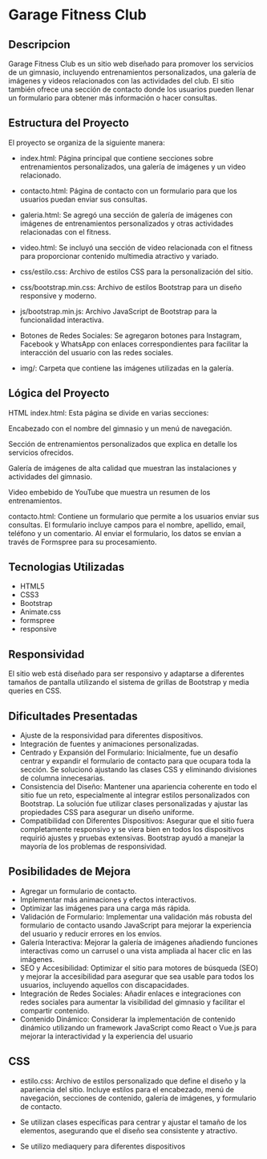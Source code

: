 # Garage Fitness Club

## Descripcion

Garage Fitness Club es un sitio web diseñado para promover los servicios de un gimnasio, incluyendo entrenamientos personalizados, una galería de imágenes y videos relacionados con las actividades del club. El sitio también ofrece una sección de contacto donde los usuarios pueden llenar un formulario para obtener más información o hacer consultas.

## Estructura del Proyecto
El proyecto se organiza de la siguiente manera:

- index.html: Página principal que contiene secciones sobre entrenamientos personalizados, una galería de imágenes y un video relacionado.

- contacto.html: Página de contacto con un formulario para que los usuarios puedan enviar sus consultas.

- galeria.html:  Se agregó una sección de galería de imágenes con imágenes de entrenamientos personalizados y otras actividades relacionadas con el fitness.

- video.html: Se incluyó una sección de video relacionada con el fitness para proporcionar contenido multimedia atractivo y variado.

- css/estilo.css: Archivo de estilos CSS para la personalización del sitio.

- css/bootstrap.min.css: Archivo de estilos Bootstrap para un diseño responsive y moderno.

- js/bootstrap.min.js: Archivo JavaScript de Bootstrap para la funcionalidad interactiva.

- Botones de Redes Sociales: Se agregaron botones para Instagram, Facebook y WhatsApp con enlaces correspondientes para facilitar la interacción del usuario con las redes sociales.

- img/: Carpeta que contiene las imágenes utilizadas en la galería.

## Lógica del Proyecto
HTML
index.html: Esta página se divide en varias secciones:

Encabezado con el nombre del gimnasio y un menú de navegación.

Sección de entrenamientos personalizados que explica en detalle los servicios ofrecidos.

Galería de imágenes de alta calidad que muestran las instalaciones y actividades del gimnasio.

Video embebido de YouTube que muestra un resumen de los entrenamientos.

contacto.html: Contiene un formulario que permite a los usuarios enviar sus consultas. El formulario incluye campos para el nombre, apellido, email, teléfono y un comentario. Al enviar el formulario, los datos se envían a través de Formspree para su procesamiento.


## Tecnologias Utilizadas

- HTML5
- CSS3
- Bootstrap
- Animate.css
- formspree
- responsive

## Responsividad

El sitio web está diseñado para ser responsivo y adaptarse a diferentes tamaños de pantalla utilizando el sistema de grillas de Bootstrap y media queries en CSS.

## Dificultades Presentadas

- Ajuste de la responsividad para diferentes dispositivos.
- Integración de fuentes y animaciones personalizadas.
- Centrado y Expansión del Formulario: Inicialmente, fue un desafío centrar y expandir el formulario de contacto para que ocupara toda la sección. Se solucionó ajustando las clases CSS y      eliminando divisiones de columna innecesarias.
- Consistencia del Diseño: Mantener una apariencia coherente en todo el sitio fue un reto, especialmente al integrar estilos personalizados con Bootstrap. La solución fue utilizar clases personalizadas y ajustar las propiedades CSS para asegurar un diseño uniforme.
- Compatibilidad con Diferentes Dispositivos: Asegurar que el sitio fuera completamente responsivo y se viera bien en todos los dispositivos requirió ajustes y pruebas extensivas. Bootstrap ayudó a manejar la mayoría de los problemas de responsividad.
## Posibilidades de Mejora

- Agregar un formulario de contacto.
- Implementar más animaciones y efectos interactivos.
- Optimizar las imágenes para una carga más rápida.
- Validación de Formulario: Implementar una validación más robusta del formulario de contacto usando JavaScript para mejorar la experiencia del usuario y reducir errores en los envíos.
- Galería Interactiva: Mejorar la galería de imágenes añadiendo funciones interactivas como un carrusel o una vista ampliada al hacer clic en las imágenes.
- SEO y Accesibilidad: Optimizar el sitio para motores de búsqueda (SEO) y mejorar la accesibilidad para asegurar que sea usable para todos los usuarios, incluyendo aquellos con discapacidades.
- Integración de Redes Sociales: Añadir enlaces e integraciones con redes sociales para aumentar la visibilidad del gimnasio y facilitar el compartir contenido.
- Contenido Dinámico: Considerar la implementación de contenido dinámico utilizando un framework JavaScript como React o Vue.js para mejorar la interactividad y la experiencia del usuario

## CSS
- estilo.css: Archivo de estilos personalizado que define el diseño y la apariencia del sitio. Incluye estilos para el encabezado, menú de navegación, secciones de contenido, galería de imágenes, y formulario de contacto.

- Se utilizan clases específicas para centrar y ajustar el tamaño de los elementos, asegurando que el diseño sea consistente y atractivo.

- Se utilizo mediaquery para diferentes dispositivos


